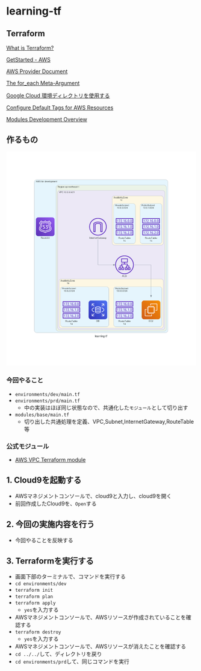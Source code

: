 # learning-tf

## Terraform
[What is Terraform?](https://developer.hashicorp.com/terraform/intro)

[GetStarted - AWS](https://developer.hashicorp.com/terraform/tutorials/aws-get-started)

[AWS Provider Document](https://registry.terraform.io/providers/hashicorp/aws/latest/docs)

[The for_each Meta-Argument](https://developer.hashicorp.com/terraform/language/meta-arguments/for_each)

[Google Cloud 環境ディレクトリを使用する](https://cloud.google.com/docs/terraform/best-practices-for-terraform#environment-directories)

[Configure Default Tags for AWS Resources](https://developer.hashicorp.com/terraform/tutorials/aws/aws-default-tags)

[Modules Development Overview](https://developer.hashicorp.com/terraform/language/modules/develop)

## 作るもの
![image](/img/learning-tf.png)

### 今回やること
- `environments/dev/main.tf`
- `environments/prd/main.tf`
  - 中の実装はほぼ同じ状態なので、共通化した`モジュール`として切り出す
- `modules/base/main.tf`
  - 切り出した共通処理を定義、VPC,Subnet,InternetGateway,RouteTable 等

### 公式モジュール
- [AWS VPC Terraform module](https://registry.terraform.io/modules/terraform-aws-modules/vpc/aws/latest)

## 1. Cloud9を起動する
- AWSマネジメントコンソールで、cloud9と入力し、cloud9を開く
- 前回作成したCloud9を、`Open`する

## 2. 今回の実施内容を行う
- 今回やることを反映する

## 3. Terraformを実行する
- 画面下部のターミナルで、コマンドを実行する
- `cd environments/dev`
- `terraform init`
- `terraform plan`
- `terraform apply`
  - `yes`を入力する
- AWSマネジメントコンソールで、AWSリソースが作成されていることを確認する
- `terraform destroy`
  - `yes`を入力する
- AWSマネジメントコンソールで、AWSリソースが消えたことを確認する
- `cd ../../`して、ディレクトリを戻り
- `cd environments/prd`して、同じコマンドを実行
